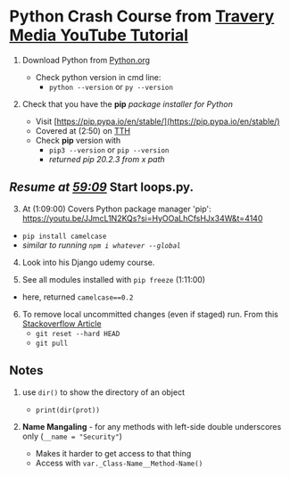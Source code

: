 # Python Crash Course from [Travery Media YouTube Tutorial](https://www.youtube.com/watch?v=JJmcL1N2KQs&t=1111s)

1. Download Python from [Python.org](https://www.python.org/)

   - Check python version in cmd line:
     - `python --version` or `py --version`

2. Check that you have the **pip** _package installer for Python_
   - Visit [https://pip.pypa.io/en/stable/](https://pip.pypa.io/en/stable/)
   - Covered at (2:50) on [TTH](https://teamtreehouse.com/library/how-to-install-python-windows/installing-python)
   - Check **pip** version with
     - `pip3 --version` or `pip --version`
     - _returned pip 20.2.3 from x path_

## _Resume at [59:09](https://youtu.be/JJmcL1N2KQs?si=8Wzh4dnsltXJ-k22&t=3549)_ Start **loops.py**.

3.  At (1:09:00) Covers Python package manager 'pip': https://youtu.be/JJmcL1N2KQs?si=HyOOaLhCfsHJx34W&t=4140

- `pip install camelcase`
- _similar to running `npm i whatever --global`_

4.  Look into his Django udemy course.

5.  See all modules installed with `pip freeze` (1:11:00)

- here, returned `camelcase==0.2`

6. To remove local uncommitted changes (even if staged) run. From this [Stackoverflow Article](https://stackoverflow.com/questions/1125968/how-do-i-force-git-pull-to-overwrite-local-files)
   - `git reset --hard HEAD`
   - `git pull`

## Notes

1. use `dir()` to show the directory of an object

   - `print(dir(prot))`

2. **Name Mangaling** - for any methods with left-side double underscores only (`__name = "Security"`)
   - Makes it harder to get access to that thing
   - Access with `var._Class-Name__Method-Name()`
